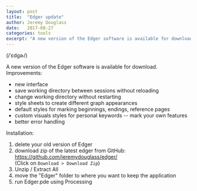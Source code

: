 ```yaml
---
layout: post
title:  "Edger update"
author: Jeremy Douglass
date:   2017-08-27
categories: tools
excerpt: "A new version of the Edger software is available for download."
---
```


(/ˈɛdɡɚ/) 

A new version of the Edger software is available for download. Improvements:

-  new interface
-  save working directory between sessions without reloading
-  change working directory without restarting
-  style sheets to create different graph appearances
-  default styles for marking beginnings, endings, reference pages
-  custom visuals styles for personal keywords -- mark your own features
-  better error handling

Installation:

1. delete your old version of Edger
2. download zip of the latest edger from GitHub: <https://github.com/jeremydouglass/edger/>  
   (Click on `Download > Download Zip`)
3. Unzip / Extract All
4. move the "Edger" folder to where you want to keep the application
4. run Edger.pde using Processing

